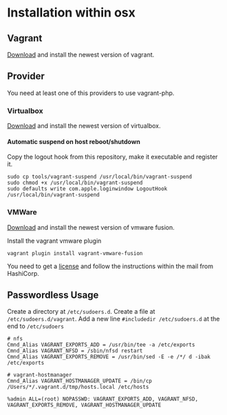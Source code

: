# Installation within osx

## Vagrant

[Download][1] and install the newest version of vagrant.

## Provider

You need at least one of this providers to use vagrant-php.

### Virtualbox

[Download][2] and install the newest version of virtualbox.

#### Automatic suspend on host reboot/shutdown

Copy the logout hook from this repository, make it executable and register it.

```{.sh}
sudo cp tools/vagrant-suspend /usr/local/bin/vagrant-suspend
sudo chmod +x /usr/local/bin/vagrant-suspend
sudo defaults write com.apple.loginwindow LogoutHook /usr/local/bin/vagrant-suspend
```

### VMWare

[Download][3] and install the newest version of vmware fusion.

Install the vagrant vmware plugin

```{.sh}
vagrant plugin install vagrant-vmware-fusion
```

You need to get a [license][4] and follow the instructions within the mail from HashiCorp.

## Passwordless Usage

Create a directory at `/etc/sudoers.d`.
Create a file at `/etc/sudoers.d/vagrant`.
Add a new line `#includedir /etc/sudoers.d` at the end to `/etc/sudoers` 

```
# nfs
Cmnd_Alias VAGRANT_EXPORTS_ADD = /usr/bin/tee -a /etc/exports
Cmnd_Alias VAGRANT_NFSD = /sbin/nfsd restart
Cmnd_Alias VAGRANT_EXPORTS_REMOVE = /usr/bin/sed -E -e /*/ d -ibak /etc/exports

# vagrant-hostmanager
Cmnd_Alias VAGRANT_HOSTMANAGER_UPDATE = /bin/cp /Users/*/.vagrant.d/tmp/hosts.local /etc/hosts

%admin ALL=(root) NOPASSWD: VAGRANT_EXPORTS_ADD, VAGRANT_NFSD, VAGRANT_EXPORTS_REMOVE, VAGRANT_HOSTMANAGER_UPDATE
```

[1]: https://www.vagrantup.com/downloads.html
[2]: https://www.virtualbox.org/wiki/Downloads
[3]: http://www.vmware.com/products/fusion
[4]: http://www.vagrantup.com/vmware
